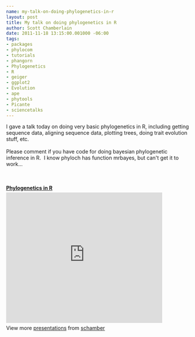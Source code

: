 ```yaml
--- 
name: my-talk-on-doing-phylogenetics-in-r
layout: post
title: My talk on doing phylogenetics in R
author: Scott Chamberlain
date: 2011-11-18 13:15:00.001000 -06:00
tags: 
- packages
- phylocom
- tutorials
- phangorn
- Phylogenetics
- R
- geiger
- ggplot2
- Evolution
- ape
- phytools
- Picante
- sciencetalks
---
```

I gave a talk today on doing very basic phylogenetics in R, including getting sequence data, aligning sequence data, plotting trees, doing trait evolution stuff, etc.<br /><br />Please comment if you have code for doing bayesian phylogenetic inference in R. &nbsp;I know phyloch has function mrbayes, but can't get it to work...<br /><br /><br /><div id="__ss_10222772" style="width: 425px;"><strong style="display: block; margin: 12px 0 4px;"><a href="http://www.slideshare.net/schamber/phylogenetics-in-r" target="_blank" title="Phylogenetics in R">Phylogenetics in R</a></strong> <iframe frameborder="0" height="355" marginheight="0" marginwidth="0" scrolling="no" src="http://www.slideshare.net/slideshow/embed_code/10222772" width="425"></iframe> <br /><div style="padding: 5px 0 12px;">View more <a href="http://www.slideshare.net/" target="_blank">presentations</a> from <a href="http://www.slideshare.net/schamber" target="_blank">schamber</a> </div></div>
